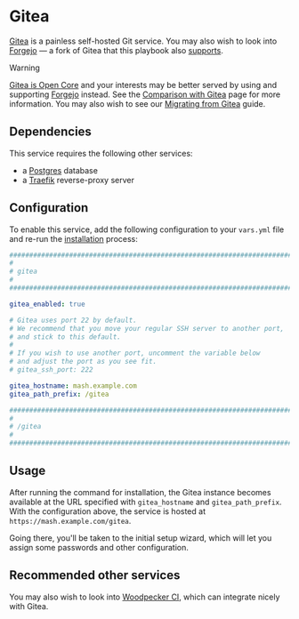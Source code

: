 <!--
SPDX-FileCopyrightText: 2023 Slavi Pantaleev
SPDX-FileCopyrightText: 2025 Suguru Hirahara

SPDX-License-Identifier: AGPL-3.0-or-later
-->

# Gitea

[Gitea](https://gitea.io/) is a painless self-hosted Git service. You may also wish to look into [Forgejo](https://forgejo.org/) — a fork of Gitea that this playbook also [supports](forgejo.md).

> [!WARNING]
> [Gitea is Open Core](https://codeberg.org/forgejo/discussions/issues/102) and your interests may be better served by using and supporting [Forgejo](forgejo.md) instead. See the [Comparison with Gitea](https://forgejo.org/compare-to-gitea/) page for more information. You may also wish to see our [Migrating from Gitea](./forgejo.md#migrating-from-gitea) guide.


## Dependencies

This service requires the following other services:

- a [Postgres](postgres.md) database
- a [Traefik](traefik.md) reverse-proxy server


## Configuration

To enable this service, add the following configuration to your `vars.yml` file and re-run the [installation](../installing.md) process:

```yaml
########################################################################
#                                                                      #
# gitea                                                                #
#                                                                      #
########################################################################

gitea_enabled: true

# Gitea uses port 22 by default.
# We recommend that you move your regular SSH server to another port,
# and stick to this default.
#
# If you wish to use another port, uncomment the variable below
# and adjust the port as you see fit.
# gitea_ssh_port: 222

gitea_hostname: mash.example.com
gitea_path_prefix: /gitea

########################################################################
#                                                                      #
# /gitea                                                               #
#                                                                      #
########################################################################
```

## Usage

After running the command for installation, the Gitea instance becomes available at the URL specified with `gitea_hostname` and `gitea_path_prefix`. With the configuration above, the service is hosted at `https://mash.example.com/gitea`.

Going there, you'll be taken to the initial setup wizard, which will let you assign some passwords and other configuration.

## Recommended other services

You may also wish to look into [Woodpecker CI](woodpecker-ci.md), which can integrate nicely with Gitea.
